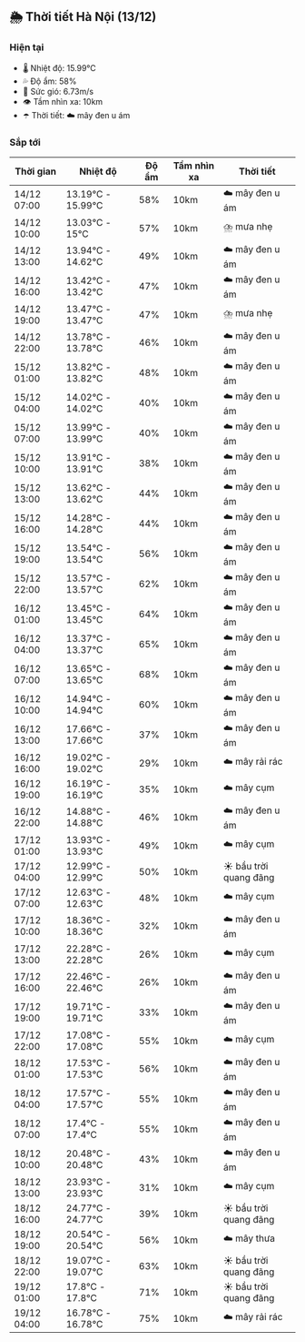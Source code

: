 ## 🌦️ Thời tiết Hà Nội (13/12)

### Hiện tại

- 🌡️ Nhiệt độ: 15.99℃
- 💦 Độ ẩm: 58%
- 💨 Sức gió: 6.73m/s
- 👁️ Tầm nhìn xa: 10km
- ☂️ Thời tiết: ☁️ mây đen u ám

### Sắp tới

| Thời gian | Nhiệt độ | Độ ẩm | Tầm nhìn xa | Thời tiết |
| --- | --- | --- | --- | --- |
| 14/12 07:00 | 13.19℃ - 15.99℃ | 58% | 10km | ☁️ mây đen u ám |
| 14/12 10:00 | 13.03℃ - 15℃ | 57% | 10km | ⛈️ mưa nhẹ |
| 14/12 13:00 | 13.94℃ - 14.62℃ | 49% | 10km | ☁️ mây đen u ám |
| 14/12 16:00 | 13.42℃ - 13.42℃ | 47% | 10km | ☁️ mây đen u ám |
| 14/12 19:00 | 13.47℃ - 13.47℃ | 47% | 10km | ⛈️ mưa nhẹ |
| 14/12 22:00 | 13.78℃ - 13.78℃ | 46% | 10km | ☁️ mây đen u ám |
| 15/12 01:00 | 13.82℃ - 13.82℃ | 48% | 10km | ☁️ mây đen u ám |
| 15/12 04:00 | 14.02℃ - 14.02℃ | 40% | 10km | ☁️ mây đen u ám |
| 15/12 07:00 | 13.99℃ - 13.99℃ | 40% | 10km | ☁️ mây đen u ám |
| 15/12 10:00 | 13.91℃ - 13.91℃ | 38% | 10km | ☁️ mây đen u ám |
| 15/12 13:00 | 13.62℃ - 13.62℃ | 44% | 10km | ☁️ mây đen u ám |
| 15/12 16:00 | 14.28℃ - 14.28℃ | 44% | 10km | ☁️ mây đen u ám |
| 15/12 19:00 | 13.54℃ - 13.54℃ | 56% | 10km | ☁️ mây đen u ám |
| 15/12 22:00 | 13.57℃ - 13.57℃ | 62% | 10km | ☁️ mây đen u ám |
| 16/12 01:00 | 13.45℃ - 13.45℃ | 64% | 10km | ☁️ mây đen u ám |
| 16/12 04:00 | 13.37℃ - 13.37℃ | 65% | 10km | ☁️ mây đen u ám |
| 16/12 07:00 | 13.65℃ - 13.65℃ | 68% | 10km | ☁️ mây đen u ám |
| 16/12 10:00 | 14.94℃ - 14.94℃ | 60% | 10km | ☁️ mây đen u ám |
| 16/12 13:00 | 17.66℃ - 17.66℃ | 37% | 10km | ☁️ mây đen u ám |
| 16/12 16:00 | 19.02℃ - 19.02℃ | 29% | 10km | ☁️ mây rải rác |
| 16/12 19:00 | 16.19℃ - 16.19℃ | 35% | 10km | ☁️ mây cụm |
| 16/12 22:00 | 14.88℃ - 14.88℃ | 46% | 10km | ☁️ mây đen u ám |
| 17/12 01:00 | 13.93℃ - 13.93℃ | 49% | 10km | ☁️ mây cụm |
| 17/12 04:00 | 12.99℃ - 12.99℃ | 50% | 10km | ☀️ bầu trời quang đãng |
| 17/12 07:00 | 12.63℃ - 12.63℃ | 48% | 10km | ☁️ mây cụm |
| 17/12 10:00 | 18.36℃ - 18.36℃ | 32% | 10km | ☁️ mây đen u ám |
| 17/12 13:00 | 22.28℃ - 22.28℃ | 26% | 10km | ☁️ mây cụm |
| 17/12 16:00 | 22.46℃ - 22.46℃ | 26% | 10km | ☁️ mây đen u ám |
| 17/12 19:00 | 19.71℃ - 19.71℃ | 33% | 10km | ☁️ mây đen u ám |
| 17/12 22:00 | 17.08℃ - 17.08℃ | 55% | 10km | ☁️ mây cụm |
| 18/12 01:00 | 17.53℃ - 17.53℃ | 56% | 10km | ☁️ mây đen u ám |
| 18/12 04:00 | 17.57℃ - 17.57℃ | 55% | 10km | ☁️ mây đen u ám |
| 18/12 07:00 | 17.4℃ - 17.4℃ | 55% | 10km | ☁️ mây đen u ám |
| 18/12 10:00 | 20.48℃ - 20.48℃ | 43% | 10km | ☁️ mây đen u ám |
| 18/12 13:00 | 23.93℃ - 23.93℃ | 31% | 10km | ☁️ mây cụm |
| 18/12 16:00 | 24.77℃ - 24.77℃ | 39% | 10km | ☀️ bầu trời quang đãng |
| 18/12 19:00 | 20.54℃ - 20.54℃ | 56% | 10km | ☁️ mây thưa |
| 18/12 22:00 | 19.07℃ - 19.07℃ | 63% | 10km | ☀️ bầu trời quang đãng |
| 19/12 01:00 | 17.8℃ - 17.8℃ | 71% | 10km | ☀️ bầu trời quang đãng |
| 19/12 04:00 | 16.78℃ - 16.78℃ | 75% | 10km | ☁️ mây rải rác |
